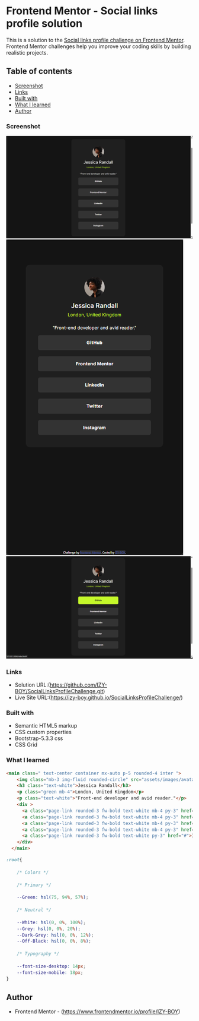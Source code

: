 # Frontend Mentor - Social links profile solution

This is a solution to the [Social links profile challenge on Frontend Mentor](https://www.frontendmentor.io/challenges/social-links-profile-UG32l9m6dQ). Frontend Mentor challenges help you improve your coding skills by building realistic projects. 

## Table of contents

  - [Screenshot](#screenshot)
  - [Links](#links)
  - [Built with](#built-with)
  - [What I learned](#what-i-learned)
- [Author](#author)

### Screenshot

![](assets/images/Screenshot-desktop-view.png)
![](assets/images/Screenshot-mobile-view.png)
![](assets/images/Screenshot-active-state.png)

### Links

- Solution URL:(https://github.com/IZY-BOY/SocialLinksProfileChallenge.git)
- Live Site URL:(https://izy-boy.github.io/SocialLinksProfileChallenge/)

### Built with

- Semantic HTML5 markup
- CSS custom properties
- Bootstrap-5.3.3 css
- CSS Grid

### What I learned

```html
<main class=" text-center container mx-auto p-5 rounded-4 inter ">
    <img class="mb-3 img-fluid rounded-circle" src="assets/images/avatar-jessica.jpeg" alt="">
    <h3 class="text-white">Jessica Randall</h3>
    <p class="green mb-4">London, United Kingdom</p>
    <p class="text-white">"Front-end developer and avid reader."</p>
    <div >
      <a class="page-link rounded-3 fw-bold text-white mb-4 py-3" href="#">GitHub</a>
      <a class="page-link rounded-3 fw-bold text-white mb-4 py-3" href="#">Frontend Mentor</a>
      <a class="page-link rounded-3 fw-bold text-white mb-4 py-3" href="#">LinkedIn</a>
      <a class="page-link rounded-3 fw-bold text-white mb-4 py-3" href="#">Twitter</a>
      <a class="page-link rounded-3 fw-bold text-white py-3" href="#">Instagram</a>
    </div>
  </main>
```
```css
:root{

    /* Colors */
    
    /* Primary */
    
    --Green: hsl(75, 94%, 57%);
    
    /* Neutral */
    
    --White: hsl(0, 0%, 100%);
    --Grey: hsl(0, 0%, 20%);
    --Dark-Grey: hsl(0, 0%, 12%);
    --Off-Black: hsl(0, 0%, 8%);

    /* Typography */

    --font-size-desktop: 14px;
    --font-size-mobile: 18px;
}
```

## Author

- Frontend Mentor - (https://www.frontendmentor.io/profile/IZY-BOY)
